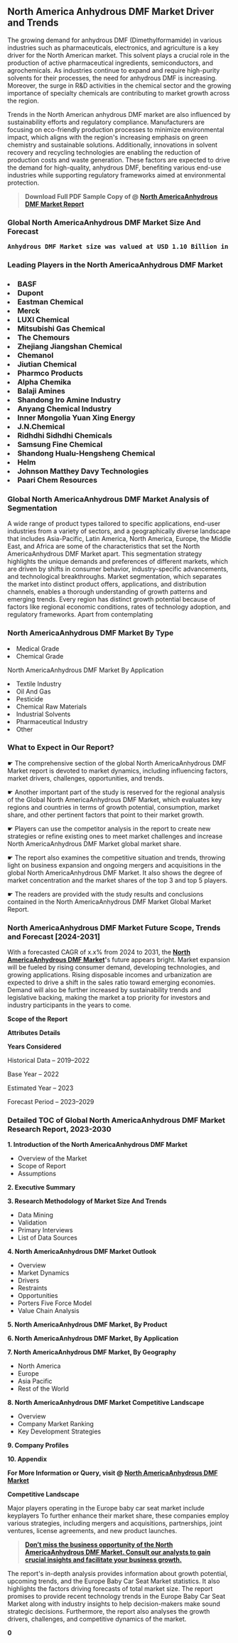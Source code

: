 <p> <h2>North America Anhydrous DMF Market Driver and Trends</h2><p>The growing demand for anhydrous DMF (Dimethylformamide) in various industries such as pharmaceuticals, electronics, and agriculture is a key driver for the North American market. This solvent plays a crucial role in the production of active pharmaceutical ingredients, semiconductors, and agrochemicals. As industries continue to expand and require high-purity solvents for their processes, the need for anhydrous DMF is increasing. Moreover, the surge in R&D activities in the chemical sector and the growing importance of specialty chemicals are contributing to market growth across the region.</p><p>Trends in the North American anhydrous DMF market are also influenced by sustainability efforts and regulatory compliance. Manufacturers are focusing on eco-friendly production processes to minimize environmental impact, which aligns with the region's increasing emphasis on green chemistry and sustainable solutions. Additionally, innovations in solvent recovery and recycling technologies are enabling the reduction of production costs and waste generation. These factors are expected to drive the demand for high-quality, anhydrous DMF, benefiting various end-use industries while supporting regulatory frameworks aimed at environmental protection.</p></p><blockquote id="" class=""><strong>Download Full PDF Sample Copy of @&nbsp;<a href="https://www.verifiedmarketreports.com/download-sample/?rid=595856&utm_source=GitHub-Jan&utm_medium=251" target="_blank">North AmericaAnhydrous DMF Market Report</a>&nbsp;&nbsp;</strong></blockquote><h3 id="" class=""><strong>Global&nbsp;North AmericaAnhydrous DMF Market Size And Forecast</strong></h3><pre class="reader-text-block__code-block"><strong>Anhydrous DMF Market size was valued at USD 1.10 Billion in 2022 and is projected to reach USD 1.65 Billion by 2030, growing at a CAGR of 6.50% from 2024 to 2030.</strong></pre><h3 id="" class="">Leading Players in the&nbsp;North AmericaAnhydrous DMF Market</h3><h3 class=""></Li><Li>BASF</Li><Li> Dupont</Li><Li> Eastman Chemical</Li><Li> Merck</Li><Li> LUXI Chemical</Li><Li> Mitsubishi Gas Chemical</Li><Li> The Chemours</Li><Li> Zhejiang Jiangshan Chemical</Li><Li> Chemanol</Li><Li> Jiutian Chemical</Li><Li> Pharmco Products</Li><Li> Alpha Chemika</Li><Li> Balaji Amines</Li><Li> Shandong Iro Amine Industry</Li><Li> Anyang Chemical Industry</Li><Li> Inner Mongolia Yuan Xing Energy</Li><Li> J.N.Chemical</Li><Li> Ridhdhi Sidhdhi Chemicals</Li><Li> Samsung Fine Chemical</Li><Li> Shandong Hualu-Hengsheng Chemical</Li><Li> Helm</Li><Li> Johnson Matthey Davy Technologies</Li><Li> Paari Chem Resources</h3><h3 id="" class="">Global&nbsp;North AmericaAnhydrous DMF Market Analysis of Segmentation</h3><p id="" class="">A wide range of product types tailored to specific applications, end-user industries from a variety of sectors, and a geographically diverse landscape that includes Asia-Pacific, Latin America, North America, Europe, the Middle East, and Africa are some of the characteristics that set the North AmericaAnhydrous DMF Market apart. This segmentation strategy highlights the unique demands and preferences of different markets, which are driven by shifts in consumer behavior, industry-specific advancements, and technological breakthroughs. Market segmentation, which separates the market into distinct product offers, applications, and distribution channels, enables a thorough understanding of growth patterns and emerging trends. Every region has distinct growth potential because of factors like regional economic conditions, rates of technology adoption, and regulatory frameworks. Apart from contemplating</p><h3 id="" class="">North AmericaAnhydrous DMF Market&nbsp;By Type</h3><p></Li><Li>Medical Grade</Li><Li> Chemical Grade</p><div class="" data-test-id=""><p>North AmericaAnhydrous DMF Market&nbsp;By Application</p></div><p class=""></Li><Li>Textile Industry</Li><Li> Oil And Gas</Li><Li> Pesticide</Li><Li> Chemical Raw Materials</Li><Li> Industrial Solvents</Li><Li> Pharmaceutical Industry</Li><Li> Other</p><div class="" data-test-id=""><h3><span class="">What to Expect in Our Report?</span></h3></div><div class="" data-test-id=""><p><span class="">☛ The comprehensive section of the global North AmericaAnhydrous DMF Market report is devoted to market dynamics, including influencing factors, market drivers, challenges, opportunities, and trends.</span></p></div><div class="" data-test-id=""><p><span class="">☛ Another important part of the study is reserved for the regional analysis of the Global North AmericaAnhydrous DMF Market, which evaluates key regions and countries in terms of growth potential, consumption, market share, and other pertinent factors that point to their market growth.</span></p></div><div class="" data-test-id=""><p><span class="">☛ Players can use the competitor analysis in the report to create new strategies or refine existing ones to meet market challenges and increase North AmericaAnhydrous DMF Market global market share.</span></p></div><div class="" data-test-id=""><p><span class="">☛ The report also examines the competitive situation and trends, throwing light on business expansion and ongoing mergers and acquisitions in the global North AmericaAnhydrous DMF Market. It also shows the degree of market concentration and the market shares of the top 3 and top 5 players.</span></p></div><div class="" data-test-id=""><p><span class="">☛ The readers are provided with the study results and conclusions contained in the North AmericaAnhydrous DMF Market Global Market Report.</span></p></div><div class="" data-test-id=""><h3><span class="">North AmericaAnhydrous DMF Market Future Scope, Trends and Forecast [2024-2031]</span></h3></div><div class="" data-test-id=""><p><span class="">With a forecasted CAGR of x.x% from 2024 to 2031, the <strong><a href="https://www.verifiedmarketreports.com/download-sample/?rid=595856&utm_source=GitHub-Jan&utm_medium=251" target="_blank">North AmericaAnhydrous DMF Market</a>'</strong>s future appears bright. Market expansion will be fueled by rising consumer demand, developing technologies, and growing applications. Rising disposable incomes and urbanization are expected to drive a shift in the sales ratio toward emerging economies. Demand will also be further increased by sustainability trends and legislative backing, making the market a top priority for investors and industry participants in the years to come.</span></p><p id="ember66" class="ember-view reader-text-block__paragraph"><strong>Scope of the Report</strong></p><p id="ember67" class="ember-view reader-text-block__paragraph"><strong>Attributes Details</strong></p><p id="ember68" class="ember-view reader-text-block__paragraph"><strong>Years Considered</strong></p><p id="ember69" class="ember-view reader-text-block__paragraph">Historical Data &ndash; 2019&ndash;2022</p><p id="ember70" class="ember-view reader-text-block__paragraph">Base Year &ndash; 2022</p><p id="ember71" class="ember-view reader-text-block__paragraph">Estimated Year &ndash; 2023</p><p id="ember72" class="ember-view reader-text-block__paragraph">Forecast Period &ndash; 2023&ndash;2029</p></div><h3 id="" class="">Detailed TOC of Global North AmericaAnhydrous DMF Market Research Report, 2023-2030</h3><p id="" class=""><strong>1. Introduction of the North AmericaAnhydrous DMF Market</strong></p><ul><li>Overview of the Market</li><li>Scope of Report</li><li>Assumptions</li></ul><p id="" class=""><strong>2. Executive Summary</strong></p><p id="" class=""><strong>3. Research Methodology of Market Size And Trends</strong></p><ul><li>Data Mining</li><li>Validation</li><li>Primary Interviews</li><li>List of Data Sources</li></ul><p id="" class=""><strong>4. North AmericaAnhydrous DMF Market Outlook</strong></p><ul><li>Overview</li><li>Market Dynamics</li><li>Drivers</li><li>Restraints</li><li>Opportunities</li><li>Porters Five Force Model</li><li>Value Chain Analysis</li></ul><p id="" class=""><strong>5. North AmericaAnhydrous DMF Market, By Product</strong></p><p id="" class=""><strong>6. North AmericaAnhydrous DMF Market, By Application</strong></p><p id="" class=""><strong>7. North AmericaAnhydrous DMF Market, By Geography</strong></p><ul><li>North America</li><li>Europe</li><li>Asia Pacific</li><li>Rest of the World</li></ul><p id="" class=""><strong>8. North AmericaAnhydrous DMF Market Competitive Landscape</strong></p><ul><li>Overview</li><li>Company Market Ranking</li><li>Key Development Strategies</li></ul><p id="" class=""><strong>9. Company Profiles</strong></p><p id="" class=""><strong>10. Appendix</strong></p><p><strong>For More Information or Query, visit&nbsp;@ <a href="https://www.verifiedmarketreports.com/product/anhydrous-dmf-market/" target="_blank">North AmericaAnhydrous DMF Market</a></strong></p><p id="ember61" class="ember-view reader-text-block__paragraph"><strong>Competitive Landscape</strong></p><p id="ember62" class="ember-view reader-text-block__paragraph">Major players operating in the Europe baby car seat market include keyplayers To further enhance their market share, these companies employ various strategies, including mergers and acquisitions, partnerships, joint ventures, license agreements, and new product launches.</p><blockquote id="ember63" class="ember-view reader-text-block__blockquote"><strong><a href="https://www.verifiedmarketreports.com/download-sample/?rid=595856&utm_source=GitHub-Jan&utm_medium=251" target="_blank">Don&rsquo;t miss the business opportunity of the North AmericaAnhydrous DMF Market. Consult our analysts to gain crucial insights and facilitate your business growth.</a></strong></blockquote><p id="ember64" class="ember-view reader-text-block__paragraph">The report's in-depth analysis provides information about growth potential, upcoming trends, and the Europe Baby Car Seat Market statistics. It also highlights the factors driving forecasts of total market size. The report promises to provide recent technology trends in the Europe Baby Car Seat Market along with industry insights to help decision-makers make sound strategic decisions. Furthermore, the report also analyses the growth drivers, challenges, and competitive dynamics of the market.</p><p class="ember-view reader-text-block__paragraph"><strong>0</strong></p>

